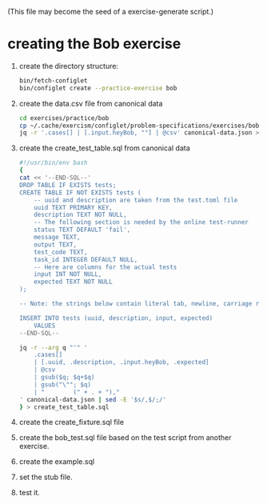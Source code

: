 (This file may become the seed of a exercise-generate script.)

# creating the Bob exercise

1. create the directory structure:

    ```sh
    bin/fetch-configlet
    bin/configlet create --practice-exercise bob
    ```

2. create the data.csv file from canonical data

    ```sh
    cd exercises/practice/bob
    cp ~/.cache/exercism/configlet/problem-specifications/exercises/bob/canonical-data.json .
    jq -r '.cases[] | [.input.heyBob, ""] | @csv' canonical-data.json > data.csv
    ```

3. create the create_test_table.sql from canonical data

    ```sh
    #!/usr/bin/env bash
    {
    cat << '--END-SQL--'
    DROP TABLE IF EXISTS tests;
    CREATE TABLE IF NOT EXISTS tests (
        -- uuid and description are taken from the test.toml file
        uuid TEXT PRIMARY KEY,
        description TEXT NOT NULL,
        -- The following section is needed by the online test-runner
        status TEXT DEFAULT 'fail',
        message TEXT,
        output TEXT,
        test_code TEXT,
        task_id INTEGER DEFAULT NULL,
        -- Here are columns for the actual tests
        input INT NOT NULL,
        expected TEXT NOT NULL
    );

    -- Note: the strings below contain literal tab, newline, carriage returns.

    INSERT INTO tests (uuid, description, input, expected)
        VALUES
    --END-SQL--

    jq -r --arg q "'" '
        .cases[]
        | [.uuid, .description, .input.heyBob, .expected]
        | @csv
        | gsub($q; $q+$q)
        | gsub("\""; $q)
        | "        (" + . + "),"
    ' canonical-data.json | sed -E '$s/,$/;/'
    } > create_test_table.sql
    ```

3. create the create_fixture.sql file
4. create the bob_test.sql file based on the test script from another exercise.
5. create the example.sql
6. set the stub file.
7. test it.
